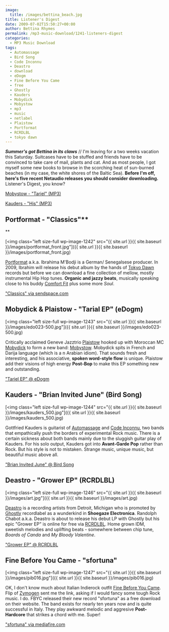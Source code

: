 ```yaml
---
image:
  title: /images/bettina_beach.jpg
title: Listener's Digest
date: 2009-07-02T15:50:27+00:00
author: Bettina Rhymes
permalink: /mp3-music-download/1241-listeners-digest
categories:
  - MP3 Music Download
tags:
  - Automassage
  - Bird Song
  - Code Inconnu
  - Deastro
  - download
  - eDogm
  - Fine Before You Came
  - free
  - Ghostly
  - Kauders
  - Mobydick
  - Mobystow
  - mp3
  - music
  - netlabel
  - Plaistow
  - Portformat
  - RCRDLBL
  - tokyo dawn
---
```

***Summer's got Bettina in its claws*** // I'm leaving for a two weeks vacation this Saturday. Suitcases have to be stuffed and friends have to be convinced to take care of mail, plants and cat. And as most people, I got myself some new books to browse in the scorching heat of sun-burned beaches (in my case, the white shores of the Baltic Sea). **Before I'm off, here's five recent Netaudio releases you should consider downloading.** Listener's Digest, you know?

<a href="http://www.mobystow.com/mp3/edo023a_-_Tariel_EP_-_01_Tariel.mp3" target="new">Mobystow - "Tariel" (MP3)</a>

<a href="http://www.archive.org/download/birdsong031/05_his.mp3" target="new">Kauders - "His" (MP3)</a>

<!--more-->

<!--adsense-->

## **Portformat - "Classics"****
  
** 

[<img class="left size-full wp-image-1242" src="{{ site.url }}{{ site.baseurl }}/images/portformat_front.jpg"]({{ site.url }}{{ site.baseurl }}/images/portformat_front.jpg)

[Portformat](http://myspace.com/portformat) a.k.a. Ibrahima M'Bodji is a German/ Senegalsese producer. In 2009, Ibrahim will release his debut album by the hands of [Tokyo Dawn](http://www.tokyodawn.net/) records but before we can download a fine collection of mellow, mostly instrumental Hip Hop tunes. **Organic and jazzy beats**, musically speaking close to his buddy [Comfort Fit](http://www.comfortfit.de/) plus some more _Soul_.

["Classics" via sendspace.com](http://sendspace.com/file/2018y2)

## **Mobydick & Plaistow - "Tarial EP"** (eDogm)

[<img class="left size-full wp-image-1243" src="{{ site.url }}{{ site.baseurl }}/images/edo023-500.jpg"]({{ site.url }}{{ site.baseurl }}/images/edo023-500.jpg)

Critically acclaimed Geneve Jazztrio [Plaistow](http://www.myspace.com/plaistowmusic) hooked up with Moroccan MC [Mobydick](http://www.myspace.com/m0bydick) to form a new band: [Mobystow](http://www.myspace.com/mobystow). Mobydick spits in French and Darija language (which is a n Arabian idiom). That sounds fresh and interesting, and his associative, **spoken word-style flow** is unique. Plaistow add their visions of high energy **Post-Bop** to make this EP something new and outstanding.

["Tariel EP" @ eDogm](http://edogm.net/releases/edo023)

## **Kauders - "Brian Invited June"** (Bird Song)

[<img class="left size-full wp-image-1244" src="{{ site.url }}{{ site.baseurl }}/images/kauders_500.jpg"]({{ site.url }}{{ site.baseurl }}/images/kauders_500.jpg)

Gottfried Kauders is guitarist of [Automassage](http://www.myspace.com/automassage) and [Code Inconnu](http://www.myspace.com/codeinconnu), two bands that empathically push the borders of experimental Rock music. There is a certain sickness about both bands mainly due to the sluggish guitar play of Kauders. For his solo output, Kauders got into **Avant-Garde Pop** rather than Rock. But his style is not to mistaken. Strange music, unique music, but beautiful music above all.

["Brian Invited June" @ Bird Song](http://birdsong.co.il/#kauders)

## **Deastro - "Grower EP"** (RCRDLBL)

[<img class="left size-full wp-image-1246" src="{{ site.url }}{{ site.baseurl }}/images/art.jpg"]({{ site.url }}{{ site.baseurl }}/images/art.jpg)

[Deastro](http://myspace.com/deastro) is a recording artists from Detroit, Michigan who is promoted by [Ghostly](http://ghostly.com/) recordlabel as a wunderkind in **Shoegaze Electronica**. Randolph Chabot a.k.a. Deastro is about to release his debut LP with Ghostly but his epic "Grower EP" is online for free via [RCRDLBL](http://rcrdlbl.com). Home grown IDM, sweetish melodies and uplifting beats - somewhere between chip tune, _Boards of Canda_ and _My Bloody Valentine_.

["Grower EP" @ RCRDLBL](http://rcrdlbl.com/2009/05/18/download_deastro_grower_ep)

## ****Fine Before You Came - "sfortuna"****

[<img class="left size-full wp-image-1247" src="{{ site.url }}{{ site.baseurl }}/images/pib016.jpg"]({{ site.url }}{{ site.baseurl }}/images/pib016.jpg)

OK, I don't know much about Italian Indierock outfit [Fine Before You Came](http://www.finebeforeyoucame.com). Flip of [Zymogen](http://www.zymogen.net) sent me the link, asking if I would fancy some tough Rock music. I do. FBYC released their new record "sfortuna" as a free download on their website. The band exists for nearly ten years now and is quite successful in Italy. They play awkward melodic and aggresive **Post-Hardcore** that strikes a chord with me. Super!

["sfortuna" via mediafire.com](http://www.mediafire.com/?xayjm45umg2)